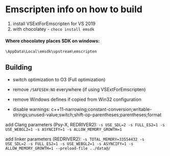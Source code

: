 # Emscripten info on how to build

1. install VSExtForEmscripten for VS 2019
2. with chocolatey - `choco install emsdk`

#### Where chocolatey places SDK on windows:
`\AppData\Local\emsdk\upstream\emscripten`

## Building

- switch optimization to O3 (Full optimization)

- remove `/SAFESEH:NO` everywhere (if using VSExtForEmscripten)

- remove Windows defines if copied from Win32 configuration

- disable warnings: 
c++11-narrowing;constant-conversion;writable-strings;unused-value;switch;shift-op-parentheses;parentheses;format

add Clang parameters (Psy-X, REDRIVER2): 
`-s USE_SDL=2 -s FULL_ES2=1 -s USE_WEBGL2=1 -s ASYNCIFY=1 -s ALLOW_MEMORY_GROWTH=1`

add linker parameters (REDRIVER2): 
`-s TOTAL_MEMORY=33554432 -s USE_SDL=2 -s FULL_ES2=1 -s USE_WEBGL2=1 -s ASYNCIFY=1 -s ALLOW_MEMORY_GROWTH=1 --preload-file ../data@/`

